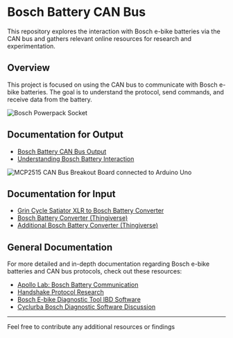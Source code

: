 # Bosch Battery CAN Bus
This repository explores the interaction with Bosch e-bike batteries via the CAN bus and gathers relevant online resources for research and experimentation.

## Overview

This project is focused on using the CAN bus to communicate with Bosch e-bike batteries. The goal is to understand the protocol, send commands, and receive data from the battery.

![Bosch Powerpack Socket](https://github.com/user-attachments/assets/3d9fe734-30e3-4efd-820d-334474d22fd9)

## Documentation for Output

- [Bosch Battery CAN Bus Output](https://youtu.be/qfUbwze0hfM)
- [Understanding Bosch Battery Interaction](https://www.youtube.com/watch?v=utdwbQVrKlI&t=301s)

![MCP2515 CAN Bus Breakout Board connected to Arduino Uno](https://github.com/user-attachments/assets/6b7a21ea-8d6c-4f1a-b60d-276caf0a0a5e)

## Documentation for Input

- [Grin Cycle Satiator XLR to Bosch Battery Converter](https://www.printables.com/model/50091-grin-cycle-satiator-xlr-to-bosch-battery-converter)
- [Bosch Battery Converter (Thingiverse)](https://www.thingiverse.com/thing:4693390)
- [Additional Bosch Battery Converter (Thingiverse)](https://www.thingiverse.com/thing:4698232)

## General Documentation

For more detailed and in-depth documentation regarding Bosch e-bike batteries and CAN bus protocols, check out these resources:

- [Apollo Lab: Bosch Battery Communication](https://apollo.open-resource.org/lab:wip:bosch)
- [Handshake Protocol Research](https://github.com/gregyedlik/handshake)
- [Bosch E-bike Diagnostic Tool IBD Software](https://mhhauto.com/Thread-Bosch-E-bike-Diagnostic-Tool-IBD-Software?page=2)
- [Cyclurba Bosch Diagnostic Software Discussion](https://cyclurba.fr/forum/702597/logiciel-diagnostic-bosch-ibd-dongle.html)

---

Feel free to contribute any additional resources or findings
